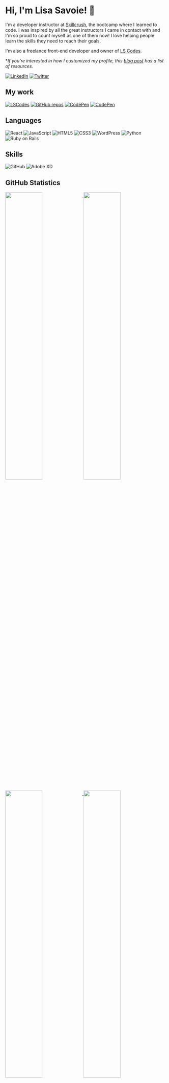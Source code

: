 # Hi, I'm Lisa Savoie! 🙂 

I'm a developer instructor at [Skillcrush](https://skillcrush.com "This is where I work"), the bootcamp where I learned to code. I was inspired by all the great instructors I came in contact with and I'm so proud to count myself as one of them now! I love helping people learn the skills they need to reach their goals. 

I'm also a freelance front-end developer and owner of [LS Codes][1]. 

**If you're interested in how I customized my profile, this [blog post][2] has a list of resources.*

<a href="https://www.linkedin.com/in/lisasavoie/">![LinkedIn](https://img.shields.io/badge/LinkedIn-0A66C2?style=for-the-badge&logo=LinkedIn&logoColor=white)</a>
<a href="https://twitter.com/twosavoie">![Twitter](https://img.shields.io/badge/Twitter-1DA1F2?style=for-the-badge&logo=Twitter&logoColor=white)</a>

## My work
<a href="https://lscodes.com">![LSCodes](https://img.shields.io/badge/👩‍💻_LS_Codes-0f3b67?style=for-the-badge&logo=LSCodes&logoColor=#75cb00)</a>
<a href="https://github.com/twosavoie?tab=repositories">![GitHub repos](https://img.shields.io/badge/GitHub-000000?style=for-the-badge&logo=GitHub&logoColor=white)</a>
<a href="https://codepen.io/your-work/">![CodePen](https://img.shields.io/badge/CodePen-000000?style=for-the-badge&logo=CodePen&logoColor=white)</a>
<a href="https://codesandbox.io/dashboard/recent?workspace=106a991f-8f18-4043-a0d5-e8c080beb7fe">![CodePen](https://img.shields.io/badge/CodeSandbox-151515?style=for-the-badge&logo=CodeSandbox&logoColor=white)</a>

## Languages
![React](https://img.shields.io/badge/React-61DAFB?style=for-the-badge&logo=React&logoColor=white)
![JavaScript](https://img.shields.io/badge/JavaScript-F7DF1E?style=for-the-badge&logo=JavaScript&logoColor=white)
![HTML5](https://img.shields.io/badge/HTML5-E34F26?style=for-the-badge&logo=HTML5&logoColor=white)
![CSS3](https://img.shields.io/badge/CSS3-1572B6?style=for-the-badge&logo=CSS3&logoColor=white)
![WordPress](https://img.shields.io/badge/WordPress-21759B?style=for-the-badge&logo=WordPress&logoColor=white)
![Python](https://img.shields.io/badge/Python-3776AB?style=for-the-badge&logo=Python&logoColor=white)
![Ruby on Rails](https://img.shields.io/badge/Ruby_on_Rails-CC0000?style=for-the-badge&logo=RubyonRails&logoColor=white)

## Skills
![GitHub](https://img.shields.io/badge/GitHub-000000?style=for-the-badge&logo=GitHub&logoColor=white)
![Adobe XD](https://img.shields.io/badge/Adobe_XD-FF61F6?style=for-the-badge&logo=AdobeXD&logoColor=white)

## GitHub Statistics
<!--
[![Lisa's GitHub stats-Dark](https://github-readme-stats.vercel.app/api?username=twosavoie&show_icons=true&theme=tokyonight#gh-dark-mode-only)](https://github.com/twosavoie/github-readme-stats#gh-dark-mode-only)
[![Lisa's GitHub stats-Light](https://github-readme-stats.vercel.app/api?username=twosavoie&show_icons=true&theme=default#gh-light-mode-only)](https://github.com/twosavoie/github-readme-statsdefault#gh-light-mode-only)

[![Top Langs stats-Dark](https://github-readme-stats.vercel.app/api/top-langs/?username=twosavoie&layout=compact&theme=tokyonight#gh-dark-mode-only&langs_count=10)](https://github.com/twosavoie/github-readme-stats#gh-dark-mode-only)
[![Top Langs stats-Light](https://github-readme-stats.vercel.app/api/top-langs/?username=twosavoie&layout=compact&theme=default#gh-light-mode-only&langs_count=10)](https://github.com/twosavoie/github-readme-statsdefault#gh-light-mode-only)

[![Streak Stats](https://github-readme-streak-stats.herokuapp.com/?user=twosavoie&theme=tokyonight#gh-dark-mode-only)](https://github.com/twosavoie/github-readme-stats#gh-dark-mode-only)
[![Streak Stats](https://github-readme-streak-stats.herokuapp.com/?user=twosavoie&theme=default#gh-light-mode-only)](https://github.com/twosavoie/github-readme-statsdefault#gh-light-mode-only)
-->
<a href="https://github.com/twosavoie/github-readme-stats#gh-dark-mode-only">
  <img align="top" width="48%" src="https://github-readme-stats.vercel.app/api?username=twosavoie&show_icons=true&theme=tokyonight#gh-dark-mode-only" />
</a>
<a href="https://github.com/twosavoie/github-readme-statsdefault#gh-light-mode-only">
  <img align="top" width="48%" src="https://github-readme-stats.vercel.app/api?username=twosavoie&show_icons=true&theme=default#gh-light-mode-only" />
</a>
<a href="https://github.com/twosavoie/github-readme-stats#gh-dark-mode-only">
  <img align="top" width="48%" src="https://github-readme-streak-stats.herokuapp.com/?user=twosavoie&theme=tokyonight#gh-dark-mode-only" />
</a>
<a href="https://github.com/twosavoie/github-readme-statsdefault#gh-light-mode-only">
  <img align="top" width="48%" src="https://github-readme-streak-stats.herokuapp.com/?user=twosavoie&theme=default#gh-light-mode-only" />
</a>

<a href="https://github.com/twosavoie/github-readme-stats#gh-dark-mode-only">
  <img align="top" width="48%" src="https://github-readme-stats.vercel.app/api/top-langs/?username=twosavoie&layout=compact&theme=tokyonight#gh-dark-mode-only&langs_count=10" />
<!--  <img align="top" width="48%" src="https://github-readme-stats.vercel.app/api/top-langs/?username=twosavoie&theme=tokyonight#gh-dark-mode-only&langs_count=10" /> -->
</a>
<a href="https://github.com/twosavoie/github-readme-statsdefault#gh-light-mode-only">
  <img align="top" width="48%" src="https://github-readme-stats.vercel.app/api/top-langs/?username=twosavoie&layout=compact&theme=default#gh-light-mode-only&langs_count=10" />
<!--  <img align="top" width="48%" src="https://github-readme-stats.vercel.app/api/top-langs/?username=twosavoie&theme=default#gh-light-mode-only&langs_count=10" /> -->
</a>


**Thanks to [Anurag Hazra and their GitHub repo][3] that shows how to add and customize the GitHub Readme Stats Cards.*


[1]: https://lscodes.com
[2]: https://lscodes.com/my-github-profile/
[3]: https://github.com/anuraghazra/github-readme-stats

